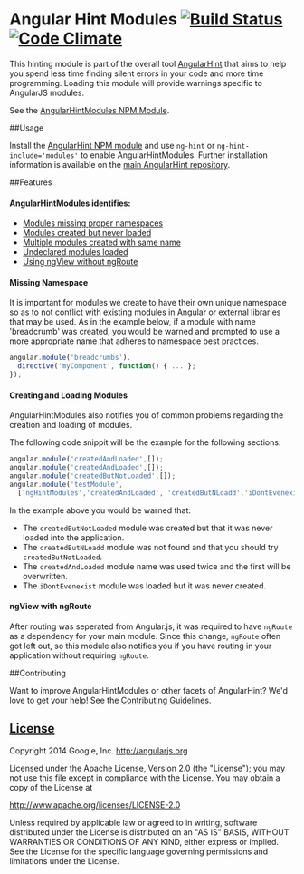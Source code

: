 # Angular Hint Modules [![Build Status](https://travis-ci.org/angular/angular-hint-modules.svg?branch=master)](https://travis-ci.org/angular/angular-hint-modules) [![Code Climate](https://codeclimate.com/github/angular/angular-hint-modules.png)](https://codeclimate.com/github/angular/angular-hint-modules)

This hinting module is part of the overall tool [AngularHint](https://github.com/angular/angular-hint)
that aims to help you spend less time finding silent errors in your code and more time programming.
Loading this module will provide warnings specific to AngularJS modules.

See the [AngularHintModules NPM Module](https://www.npmjs.org/package/angular-hint-modules).

##Usage

Install the [AngularHint NPM module](https://www.npmjs.org/package/angular-hint)
and use `ng-hint` or `ng-hint-include='modules'` to
enable AngularHintModules. Further installation information is available on the
[main AngularHint repository](https://github.com/angular/angular-hint#usage).

##Features

#### AngularHintModules identifies:
  - [Modules missing proper namespaces](#missing-namespace)
  - [Modules created but never loaded](#creating-and-loading-modules)
  - [Multiple modules created with same name](#creating-and-loading-modules)
  - [Undeclared modules loaded](#creating-and-loading-modules)
  - [Using ngView without ngRoute](#ngview-with-ngroute)

#### Missing Namespace
It is important for modules we create to have their own unique namespace so as to not conflict with existing modules in Angular or external libraries that may be used. As in the example below, if a module with name 'breadcrumb' was created, you would be warned and prompted to use a more appropriate name that adheres to namespace best practices.
```javascript
angular.module('breadcrumbs').
  directive('myComponent', function() { ... };
});
```

#### Creating and Loading Modules
AngularHintModules also notifies you of common problems regarding the creation and loading of modules.

The following code snippit will be the example for the following sections:

```Javascript
angular.module('createdAndLoaded',[]);
angular.module('createdAndLoaded',[]);
angular.module('createdButNotLoaded',[]);
angular.module('testModule',
  ['ngHintModules','createdAndLoaded', 'createdButNLoadd','iDontEvenexist']);

```
In the example above you would be warned that:
- The `createdButNotLoaded` module was created but that it was never loaded into the application.
- The `createdButNLoadd` module was not found and that you should try `createdButNotLoaded`.
- The `createdAndLoaded` module name was used twice and the first will be overwritten.
- The `iDontEvenexist` module was loaded but it was never created.

#### ngView with ngRoute
After routing was seperated from Angular.js, it was required to have `ngRoute` as a dependency for your main module. Since this change, `ngRoute` often got left out, so this module also notifies you if you have routing in your application without requiring `ngRoute`.

##Contributing

Want to improve AngularHintModules or other facets of AngularHint? We'd love to get your help! See the [Contributing Guidelines](https://github.com/angular/angular-hint/blob/master/CONTRIBUTING.md).

## [License](LICENSE)

Copyright 2014 Google, Inc. http://angularjs.org

Licensed under the Apache License, Version 2.0 (the "License");
you may not use this file except in compliance with the License.
You may obtain a copy of the License at

   http://www.apache.org/licenses/LICENSE-2.0

Unless required by applicable law or agreed to in writing, software
distributed under the License is distributed on an "AS IS" BASIS,
WITHOUT WARRANTIES OR CONDITIONS OF ANY KIND, either express or implied.
See the License for the specific language governing permissions and
limitations under the License.
